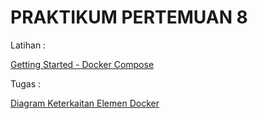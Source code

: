 # PRAKTIKUM PERTEMUAN 8

Latihan :

[Getting Started - Docker Compose](Latihan.md)

Tugas : 

[Diagram Keterkaitan Elemen Docker](Tugas.md)

